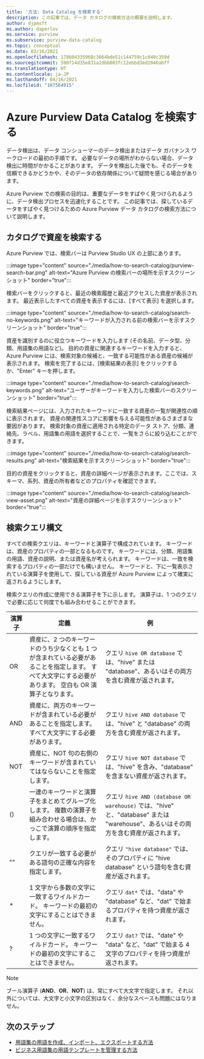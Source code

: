 ```yaml
---
title: '方法: Data Catalog を検索する'
description: この記事では、データ カタログの検索方法の概要を説明します。
author: djpmsft
ms.author: daperlov
ms.service: purview
ms.subservice: purview-data-catalog
ms.topic: conceptual
ms.date: 03/16/2021
ms.openlocfilehash: 178604335968c3664bde51c144759c1c040c359d
ms.sourcegitcommit: 590f14d35e831a2dbb803fc12ebbd3ed2046abff
ms.translationtype: HT
ms.contentlocale: ja-JP
ms.lasthandoff: 04/16/2021
ms.locfileid: "107564915"
---
```

# <a name="search-the-azure-purview-data-catalog"></a>Azure Purview Data Catalog を検索する

データ検出は、データ コンシューマーのデータ検出またはデータ ガバナンス ワークロードの最初の手順です。 必要なデータの場所がわからない場合、データ検出に時間がかかることがあります。 データを検出した後でも、そのデータを信頼できるかどうかや、そのデータの依存関係について疑問を感じる場合があります。

Azure Purview での検索の目的は、重要なデータをすばやく見つけられるように、データ検出プロセスを迅速化することです。 この記事では、探しているデータをすばやく見つけるための Azure Purview データ カタログの検索方法について説明します。

## <a name="search-the-catalog-for-assets"></a>カタログで資産を検索する

Azure Purview では、検索バーは Purview Studio UX の上部にあります。

:::image type="content" source="./media/how-to-search-catalog/purview-search-bar.png" alt-text="Azure Purview の検索バーの場所を示すスクリーンショット" border="true":::

検索バーをクリックすると、最近の検索履歴と最近アクセスした資産が表示されます。 最近表示したすべての資産を表示するには、[すべて表示] を選択します。

:::image type="content" source="./media/how-to-search-catalog/search-no-keywords.png" alt-text="キーワードが入力される前の検索バーを示すスクリーンショット" border="true":::

資産を識別するのに役立つキーワードを入力します (その名前、データ型、分類、用語集の用語など)。 目的の資産に関連するキーワードを入力すると、Azure Purview には、検索対象の候補と、一致する可能性がある資産の候補が表示されます。 検索を完了するには、[検索結果の表示] をクリックするか、"Enter" キーを押します。

:::image type="content" source="./media/how-to-search-catalog/search-keywords.png" alt-text="ユーザーがキーワードを入力した検索バーのスクリーンショット" border="true":::

検索結果ページには、入力されたキーワードに一致する資産の一覧が関連性の順に表示されます。 資産の関連性スコアに影響を与える可能性があるさまざまな要因があります。 検索対象の資産に適用される特定のデータ ストア、分類、連絡先、ラベル、用語集の用語を選択することで、一覧をさらに絞り込むことができます。

:::image type="content" source="./media/how-to-search-catalog/search-results.png" alt-text="検索結果を示すスクリーンショット" border="true":::

 目的の資産をクリックすると、資産の詳細ページが表示されます。ここでは、スキーマ、系列、資産の所有者などのプロパティを確認できます。

:::image type="content" source="./media/how-to-search-catalog/search-view-asset.png" alt-text="資産の詳細ページを示すスクリーンショット" border="true":::

## <a name="search-query-syntax"></a>検索クエリ構文

すべての検索クエリは、キーワードと演算子で構成されています。 キーワードは、資産のプロパティの一部となるものです。 キーワードには、分類、用語集の用語、資産の説明、または資産名が考えられます。 キーワードは、一致を検索するプロパティの一部だけでも構いません。 キーワードと、下に一覧表示されている演算子を使用して、探している資産が Azure Purview によって確実に返されるようにします。 

検索クエリの作成に使用できる演算子を下に示します。 演算子は、1 つのクエリで必要に応じて何度でも組み合わせることができます。

| 演算子 | 定義 | 例 |
| -------- | ---------- | ------- |
| OR | 資産に、2 つのキーワードのうち少なくとも 1 つが含まれている必要があることを指定します。 すべて大文字にする必要があります。 空白も OR 演算子となります。  | クエリ `hive OR database` では、"hive" または "database"、あるいはその両方を含む資産が返されます。 |
| AND | 資産に、両方のキーワードが含まれている必要があることを指定します。 すべて大文字にする必要があります。 | クエリ `hive AND database` では、"hive" と "database" の両方を含む資産が返されます。 |
| NOT | 資産に、NOT 句の右側のキーワードが含まれていてはならないことを指定します。 | クエリ `hive NOT database` では、"hive" を含み、"database" を含まない資産が返されます。 |
| () | 一連のキーワードと演算子をまとめてグループ化します。 複数の演算子を組み合わせる場合は、かっこで演算の順序を指定します。 | クエリ `hive AND (database OR warehouse)` では、"hive" と、"database" または "warehouse"、あるいはその両方を含む資産が返されます。 |
| "" | クエリが一致する必要がある語句の正確な内容を指定します。 | クエリ `"hive database"` では、そのプロパティに "hive database" という語句を含む資産が返されます。 |
| * | 1 文字から多数の文字に一致するワイルドカード。 キーワードの最初の文字にすることはできません。 | クエリ `dat*` では、"data" や "database" など、"dat" で始まるプロパティを持つ資産が返されます。 |
| ? | 1 つの文字に一致するワイルドカード。 キーワードの最初の文字にすることはできません。 | クエリ `dat?` では、"date" や "data" など、"dat" で始まる 4 文字のプロパティを持つ資産が返されます。 |

> [!Note]
> ブール演算子 (**AND**、**OR**、**NOT**) は、常にすべて大文字で指定します。 それ以外については、大文字と小文字の区別はなく、余分なスペースも問題にはなりません。

## <a name="next-steps"></a>次のステップ

- [用語集の用語を作成、インポート、エクスポートする方法](how-to-create-import-export-glossary.md)
- [ビジネス用語集の用語テンプレートを管理する方法](how-to-manage-term-templates.md)
